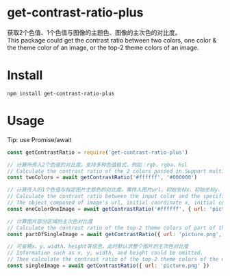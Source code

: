 # get-contrast-ratio-plus
获取2个色值、1个色值与图像的主题色、图像的主次色的对比度。<br>
This package could get the contrast ratio between two colors, one color & the theme color of an image, or the top-2 theme colors of an image.
# Install
```
npm install get-contrast-ratio-plus
```
# Usage
Tip: use Promise/await
```javascript
const getContrastRatio = require('get-contrast-ratio-plus')

// 计算所传入2个色值的对比度。支持多种色值格式，例如：rgb、rgba、hsl
// Calculate the contrast ratio of the 2 colors ​passed in.Support multiple color formats, such as rgb, rgba, hsl, etc.
const twoColors = await getContrastRatio('#ffffff', '#000000')

// 计算传入的1个色值与指定图片主题色的对比度。需传入图片url、初始坐标x、初始坐标y、区域宽度width、区域宽度height构成的对象
// Calculate the contrast ratio between the input color and the specified image theme color. 
// The object composed of image's url, initial coordinate x, initial coordinate y, area width width, and area width height needs to be passed in.
const oneColorOneImage = await getContrastRatio('#ffffff', { url: 'picture.png', x: 0, y: 0, width: 100, height: 100 })

// 计算图片部分区域的主次色对比度
// Calculate the contrast ratio of the top-2 theme colors of part of the image.
const partOfSingleImage = await getContrastRatio({ url: 'picture.png', x: 0, y: 0, width: 100, height: 100 })

// 可省略x、y、width、height等信息，此时默认求整个图片的主次色对比度
// Information such as x, y, width, and height could be omitted.
// Then calculate the contrast ratio of the top-2 theme colors of the entire image by default.
const singleImage = await getContrastRatio({ url: 'picture.png' })
```
